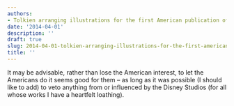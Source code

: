 ```yaml
---
authors:
- Tolkien arranging illustrations for the first American publication of The Hobbit
date: '2014-04-01'
description: ''
draft: true
slug: 2014-04-01-tolkien-arranging-illustrations-for-the-first-american-publication-of-the-hobbit
title: ''
---
```

It may be advisable, rather than lose the American interest, to let the Americans do it seems good for them – as long as it was possible (I should like to add) to veto anything from or influenced by the Disney Studios (for all whose works I have a heartfelt loathing).




